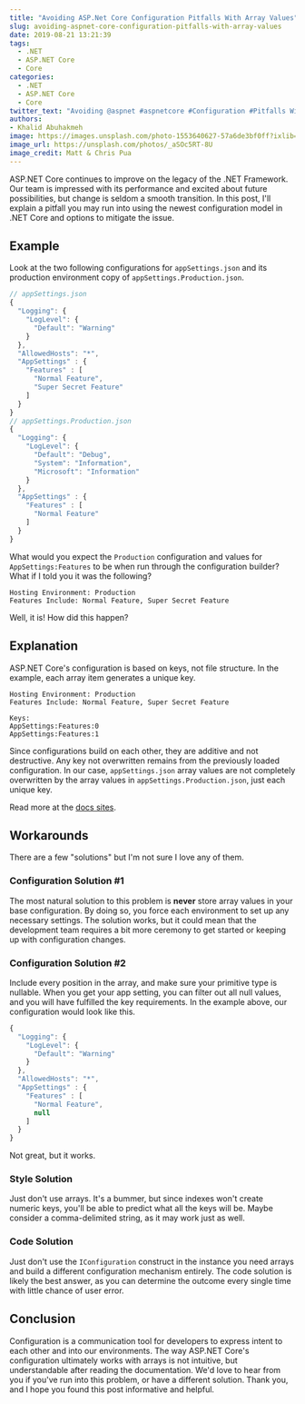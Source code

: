 ```yaml
---
title: "Avoiding ASP.Net Core Configuration Pitfalls With Array Values"
slug: avoiding-aspnet-core-configuration-pitfalls-with-array-values
date: 2019-08-21 13:21:39
tags:
  - .NET
  - ASP.NET Core
  - Core
categories:
  - .NET
  - ASP.NET Core
  - Core
twitter_text: "Avoiding @aspnet #aspnetcore #Configuration #Pitfalls With Array Values"
authors: 
- Khalid Abuhakmeh
image: https://images.unsplash.com/photo-1553640627-57a6de3bf0ff?ixlib=rb-1.2.1&auto=format&fit=crop&w=2391&q=80
image_url: https://unsplash.com/photos/_aSOc5RT-8U
image_credit: Matt & Chris Pua
---
```


ASP.NET Core continues to improve on the legacy of the .NET Framework. Our team is impressed with its performance and excited about future possibilities, but change is seldom a smooth transition. In this post, I'll explain a pitfall you may run into using the newest configuration model in .NET Core and options to mitigate the issue.

## Example

Look at the two following configurations for `appSettings.json` and its production environment copy of `appSettings.Production.json`.

```javascript
// appSettings.json
{
  "Logging": {
    "LogLevel": {
      "Default": "Warning"
    }
  },
  "AllowedHosts": "*",
  "AppSettings" : {
    "Features" : [
      "Normal Feature",
      "Super Secret Feature"
    ]
  }
}
// appSettings.Production.json
{
  "Logging": {
    "LogLevel": {
      "Default": "Debug",
      "System": "Information",
      "Microsoft": "Information"
    }
  },
  "AppSettings" : {
    "Features" : [
      "Normal Feature"
    ]
  }
}
```

What would you expect the `Production` configuration and values for `AppSettings:Features` to be when run through the configuration builder? What if I told you it was the following?

```text
Hosting Environment: Production
Features Include: Normal Feature, Super Secret Feature
```

Well, it is! How did this happen?

## Explanation

ASP.NET Core's configuration is based on keys, not file structure. In the example, each array item generates a unique key.

```text
Hosting Environment: Production
Features Include: Normal Feature, Super Secret Feature

Keys:
AppSettings:Features:0
AppSettings:Features:1
```

Since configurations build on each other, they are additive and not destructive. Any key not overwritten remains from the previously loaded configuration. In our case, `appSettings.json` array values are not completely overwritten by the array values in `appSettings.Production.json`, just each unique key.

Read more at the [docs sites](https://docs.microsoft.com/en-us/aspnet/core/fundamentals/configuration/?view=aspnetcore-2.2).

## Workarounds

There are a few "solutions" but I'm not sure I love any of them.

### Configuration Solution #1

The most natural solution to this problem is **never** store array values in your base configuration. By doing so, you force each environment to set up any necessary settings. The solution works, but it could mean that the development team requires a bit more ceremony to get started or keeping up with configuration changes.

### Configuration Solution #2

Include every position in the array, and make sure your primitive type is nullable. When you get your app setting, you can filter out all null values, and you will have fulfilled the key requirements. In the example above, our configuration would look like this.

```javascript
{
  "Logging": {
    "LogLevel": {
      "Default": "Warning"
    }
  },
  "AllowedHosts": "*",
  "AppSettings" : {
    "Features" : [
      "Normal Feature",
      null
    ]
  }
}
```

Not great, but it works.

### Style Solution

Just don't use arrays. It's a bummer, but since indexes won't create numeric keys, you'll be able to predict what all the keys will be. Maybe consider a comma-delimited string, as it may work just as well.

### Code Solution

Just don't use the `IConfiguration` construct in the instance you need arrays and build a different configuration mechanism entirely. The code solution is likely the best answer, as you can determine the outcome every single time with little chance of user error.

## Conclusion

Configuration is a communication tool for developers to express intent to each other and into our environments. The way ASP.NET Core's configuration ultimately works with arrays is not intuitive, but understandable after reading the documentation. We'd love to hear from you if you've run into this problem, or have a different solution. Thank you, and I hope you found this post informative and helpful.
